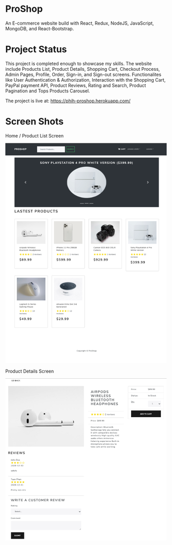 # ProShop

An E-commerce website build with React, Redux, NodeJS, JavaScript, MongoDB, and React-Bootstrap.

# Project Status

This project is completed enough to showcase my skills. The website include Products List, Product Details, Shopping Cart, Checkout Process, Admin Pages, Profile, Order, Sign-in, and Sign-out screens. Functionalites like User Authentication & Authorization, Interaction with the Shopping Cart, PayPal payment API, Product Reviews, Rating and Search, Product Pagination and Tops Products Carousel.

The project is live at: https://phih-proshop.herokuapp.com/

# Screen Shots

Home / Product List Screen

![home](screenshots/home.png)

Product Details Screen

![product details](screenshots/product.png)
